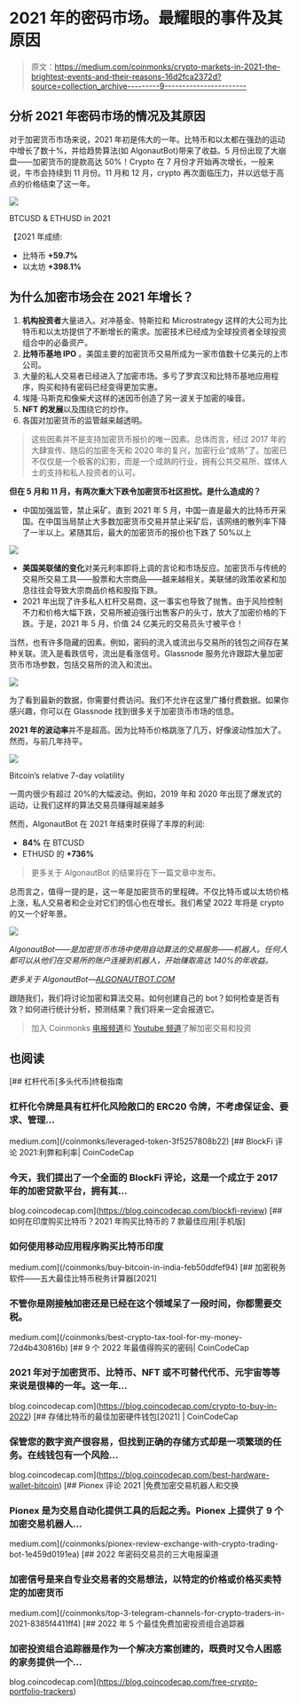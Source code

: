 # 2021 年的密码市场。最耀眼的事件及其原因

> 原文：<https://medium.com/coinmonks/crypto-markets-in-2021-the-brightest-events-and-their-reasons-16d2fca2372d?source=collection_archive---------9----------------------->

## 分析 2021 年密码市场的情况及其原因

对于加密货币市场来说，2021 年初是伟大的一年。比特币和以太都在强劲的运动中增长了数十%，并给趋势算法(如 AlgonautBot)带来了收益。5 月份出现了大崩盘——加密货币的提款高达 50%！Crypto 在 7 月份才开始再次增长，一般来说，牛市会持续到 11 月份。11 月和 12 月，crypto 再次面临压力，并以远低于高点的价格结束了这一年。

![](img/9e586a29ebab349840c64d9059f945b2.png)

BTCUSD & ETHUSD in 2021

【2021 年成绩:

*   比特币 **+59.7%**
*   以太坊 **+398.1%**

## 为什么加密市场会在 2021 年增长？

1.  **机构投资者**大量进入。对冲基金、特斯拉和 Microstrategy 这样的大公司为比特币和以太坊提供了不断增长的需求。加密技术已经成为全球投资者全球投资组合中的必备资产。
2.  **比特币基地 IPO** 。美国主要的加密货币交易所成为一家市值数十亿美元的上市公司。
3.  大量的私人交易者已经进入了加密市场。多亏了罗宾汉和比特币基地应用程序，购买和持有密码已经变得更加实惠。
4.  埃隆·马斯克和像柴犬这样的迷因币创造了另一波关于加密的噪音。
5.  **NFT 的发展**以及围绕它的炒作。
6.  各国对加密货币的监管越来越透明。

> 这些因素并不是支持加密货币报价的唯一因素。总体而言，经过 2017 年的大肆宣传、随后的加密冬天和 2020 年的复兴，加密行业“成熟”了。加密已不仅仅是一个极客的幻影，而是一个成熟的行业，拥有公共交易所、媒体人士的支持和私人投资者的认可。

**但在 5 月和 11 月，有两次重大下跌令加密货币社区担忧。是什么造成的？**

*   中国加强监管，禁止采矿。直到 2021 年 5 月，中国一直是最大的比特币开采国。在中国当局禁止大多数加密货币交易并禁止采矿后，该网络的散列率下降了一半以上。紧随其后，最大的加密货币的报价也下跌了 50%以上

![](img/923ffd5f08ae9db7e9198049e82a2d81.png)

*   **美国美联储的变化**对美元利率即将上调的言论和市场反应。加密货币与传统的交易所交易工具——股票和大宗商品——越来越相关。美联储的政策收紧和加息往往会导致大宗商品价格和股指下跌。
*   2021 年出现了许多私人杠杆交易商，这一事实也导致了抛售。由于风险控制不力和价格大幅下跌，交易所被迫强行出售客户的头寸，放大了加密价格的下跌。于是，2021 年 5 月，价值 24 亿美元的交易员头寸被平仓！

当然，也有许多隐藏的因素。例如，密码的流入或流出与交易所的钱包之间存在某种关联。流入是看跌信号，流出是看涨信号。Glassnode 服务允许跟踪大量加密货币市场参数，包括交易所的流入和流出。

![](img/3d5281784db881e250af711c3339ea99.png)

为了看到最新的数据，你需要付费访问。我们不允许在这里广播付费数据。如果你感兴趣，你可以在 Glassnode 找到很多关于加密货币市场的信息。

**2021 年的波动率**并不是超高。因为比特币价格跳涨了几万，好像波动性加大了。然而，与前几年持平。

![](img/8ef93d2e5aaa172054a1d8fb59090e47.png)

Bitcoin’s relative 7-day volatility

一周内很少有超过 20%的大幅波动。例如，2019 年和 2020 年出现了爆发式的运动，让我们这样的算法交易员赚得越来越多

然而，AlgonautBot 在 2021 年结束时获得了丰厚的利润:

*   **84%** 在 BTCUSD
*   ETHUSD 的 **+736%**

> 更多关于 AlgonautBot 的结果将在下一篇文章中发布。

总而言之，值得一提的是，这一年是加密货币的里程碑。不仅比特币或以太坊价格上涨，私人交易者和企业对它们的信心也在增长。我们希望 2022 年将是 crypto 的又一个好年景。

![](img/6b7ea0bd9130ef932c649d0f53c1a2b8.png)

*AlgonautBot——是加密货币市场中使用自动算法的交易服务——机器人。任何人都可以从他们在交易所的账户连接到机器人，开始赚取高达 140%的年收益。*

*更多关于 AlgonautBot—*[*ALGONAUTBOT.COM*](http://algonautbot.com/?utm_source=medium&utm_medium=organic&utm_campaign=medium_articles&utm_content=article1_hist_270)

跟随我们，我们将讨论加密和算法交易。如何创建自己的 bot？如何检查是否有效？如何进行统计分析，预测结果？我们将来一定会报道它。

> 加入 Coinmonks [电报频道](https://t.me/coincodecap)和 [Youtube 频道](https://www.youtube.com/c/coinmonks/videos)了解加密交易和投资

## 也阅读

[](/coinmonks/leveraged-token-3f5257808b22) [## 杠杆代币[多头代币]终极指南

### 杠杆化令牌是具有杠杆化风险敞口的 ERC20 令牌，不考虑保证金、要求、管理…

medium.com](/coinmonks/leveraged-token-3f5257808b22) [](https://blog.coincodecap.com/blockfi-review) [## BlockFi 评论 2021:利弊和利率| CoinCodeCap

### 今天，我们提出了一个全面的 BlockFi 评论，这是一个成立于 2017 年的加密贷款平台，拥有其…

blog.coincodecap.com](https://blog.coincodecap.com/blockfi-review) [](/coinmonks/buy-bitcoin-in-india-feb50ddfef94) [## 如何在印度购买比特币？2021 年购买比特币的 7 款最佳应用[手机版]

### 如何使用移动应用程序购买比特币印度

medium.com](/coinmonks/buy-bitcoin-in-india-feb50ddfef94) [](/coinmonks/best-crypto-tax-tool-for-my-money-72d4b430816b) [## 加密税务软件——五大最佳比特币税务计算器[2021]

### 不管你是刚接触加密还是已经在这个领域呆了一段时间，你都需要交税。

medium.com](/coinmonks/best-crypto-tax-tool-for-my-money-72d4b430816b) [](https://blog.coincodecap.com/crypto-to-buy-in-2022) [## 9 个 2022 年最值得购买的密码| CoinCodeCap

### 2021 年对于加密货币、比特币、NFT 或不可替代代币、元宇宙等等来说是很棒的一年。这一年…

blog.coincodecap.com](https://blog.coincodecap.com/crypto-to-buy-in-2022) [](https://blog.coincodecap.com/best-hardware-wallet-bitcoin) [## 存储比特币的最佳加密硬件钱包[2021] | CoinCodeCap

### 保管您的数字资产很容易，但找到正确的存储方式却是一项繁琐的任务。在线钱包有一个风险…

blog.coincodecap.com](https://blog.coincodecap.com/best-hardware-wallet-bitcoin) [](/coinmonks/pionex-review-exchange-with-crypto-trading-bot-1e459d0191ea) [## Pionex 评论 2021 |免费加密交易机器人和交换

### Pionex 是为交易自动化提供工具的后起之秀。Pionex 上提供了 9 个加密交易机器人…

medium.com](/coinmonks/pionex-review-exchange-with-crypto-trading-bot-1e459d0191ea) [](/coinmonks/top-3-telegram-channels-for-crypto-traders-in-2021-8385f4411ff4) [## 2022 年密码交易员的三大电报渠道

### 加密信号是来自专业交易者的交易想法，以特定的价格或价格买卖特定的加密货币

medium.com](/coinmonks/top-3-telegram-channels-for-crypto-traders-in-2021-8385f4411ff4) [](https://blog.coincodecap.com/free-crypto-portfolio-trackers) [## 2022 年 5 个最佳免费加密投资组合追踪器

### 加密投资组合追踪器是作为一个解决方案创建的，既费时又令人困惑的家务提供一个…

blog.coincodecap.com](https://blog.coincodecap.com/free-crypto-portfolio-trackers)